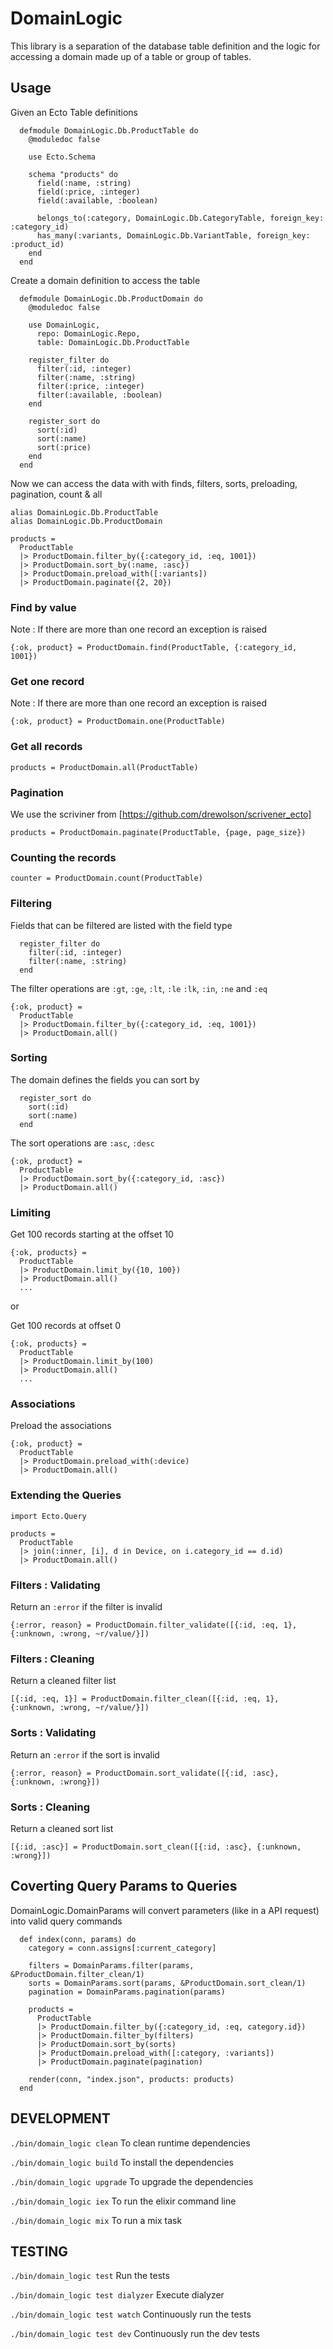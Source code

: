 # DomainLogic

This library is a separation of the database table definition
and the logic for accessing a domain made up of a table or group of tables.

## Usage
Given an Ecto Table definitions
```
  defmodule DomainLogic.Db.ProductTable do
    @moduledoc false

    use Ecto.Schema

    schema "products" do
      field(:name, :string)
      field(:price, :integer)
      field(:available, :boolean)

      belongs_to(:category, DomainLogic.Db.CategoryTable, foreign_key: :category_id)
      has_many(:variants, DomainLogic.Db.VariantTable, foreign_key: :product_id)
    end
  end
```

Create a domain definition to access the table
```
  defmodule DomainLogic.Db.ProductDomain do
    @moduledoc false

    use DomainLogic,
      repo: DomainLogic.Repo,
      table: DomainLogic.Db.ProductTable

    register_filter do
      filter(:id, :integer)
      filter(:name, :string)
      filter(:price, :integer)
      filter(:available, :boolean)
    end

    register_sort do
      sort(:id)
      sort(:name)
      sort(:price)
    end
  end
```

Now we can access the data with with finds, filters, sorts, preloading, pagination, count & all

```
alias DomainLogic.Db.ProductTable
alias DomainLogic.Db.ProductDomain

products =
  ProductTable
  |> ProductDomain.filter_by({:category_id, :eq, 1001})
  |> ProductDomain.sort_by(:name, :asc})
  |> ProductDomain.preload_with([:variants])
  |> ProductDomain.paginate({2, 20})
```

### Find by value
Note : If there are more than one record an exception is raised
```
{:ok, product} = ProductDomain.find(ProductTable, {:category_id, 1001})
```

### Get one record
Note : If there are more than one record an exception is raised
```
{:ok, product} = ProductDomain.one(ProductTable)
```

### Get all records
```
products = ProductDomain.all(ProductTable)
```

### Pagination
We use the scriviner from [https://github.com/drewolson/scrivener_ecto]

```
products = ProductDomain.paginate(ProductTable, {page, page_size})
```

### Counting the records
```
counter = ProductDomain.count(ProductTable)
```

### Filtering
Fields that can be filtered are listed with the field type
```
  register_filter do
    filter(:id, :integer)
    filter(:name, :string)
  end
```

The filter operations are `:gt`, `:ge`, `:lt`, `:le` `:lk`, `:in`, `:ne` and `:eq`

```
{:ok, product} =
  ProductTable
  |> ProductDomain.filter_by({:category_id, :eq, 1001})
  |> ProductDomain.all()
```

### Sorting
The domain defines the fields you can sort by
```
  register_sort do
    sort(:id)
    sort(:name)
  end
```

The sort operations are `:asc`, `:desc`

```
{:ok, product} =
  ProductTable
  |> ProductDomain.sort_by({:category_id, :asc})
  |> ProductDomain.all()
```

### Limiting
Get 100 records starting at the offset 10

```
{:ok, products} =
  ProductTable
  |> ProductDomain.limit_by({10, 100})
  |> ProductDomain.all()
  ...
```

or

Get 100 records at offset 0
```
{:ok, products} =
  ProductTable
  |> ProductDomain.limit_by(100)
  |> ProductDomain.all()
  ...
```

### Associations
Preload the associations

```
{:ok, product} =
  ProductTable
  |> ProductDomain.preload_with(:device)
  |> ProductDomain.all()
```

### Extending the Queries
```
import Ecto.Query

products =
  ProductTable
  |> join(:inner, [i], d in Device, on i.category_id == d.id)
  |> ProductDomain.all()
```

### Filters : Validating
Return an `:error` if the filter is invalid

```
{:error, reason} = ProductDomain.filter_validate([{:id, :eq, 1}, {:unknown, :wrong, ~r/value/}])
```

### Filters : Cleaning
Return a cleaned filter list

```
[{:id, :eq, 1}] = ProductDomain.filter_clean([{:id, :eq, 1}, {:unknown, :wrong, ~r/value/}])
```

### Sorts : Validating
Return an `:error` if the sort is invalid

```
{:error, reason} = ProductDomain.sort_validate([{:id, :asc}, {:unknown, :wrong}])
```

### Sorts : Cleaning
Return a cleaned sort list

```
[{:id, :asc}] = ProductDomain.sort_clean([{:id, :asc}, {:unknown, :wrong}])
```

## Coverting Query Params to Queries
DomainLogic.DomainParams will convert parameters (like in a API request) into valid query commands
```
  def index(conn, params) do
    category = conn.assigns[:current_category]

    filters = DomainParams.filter(params, &ProductDomain.filter_clean/1)
    sorts = DomainParams.sort(params, &ProductDomain.sort_clean/1)
    pagination = DomainParams.pagination(params)

    products =
      ProductTable
      |> ProductDomain.filter_by({:category_id, :eq, category.id})
      |> ProductDomain.filter_by(filters)
      |> ProductDomain.sort_by(sorts)
      |> ProductDomain.preload_with([:category, :variants])
      |> ProductDomain.paginate(pagination)

    render(conn, "index.json", products: products)
  end
```

## DEVELOPMENT
```./bin/domain_logic clean```     To clean runtime dependencies

```./bin/domain_logic build```     To install the dependencies

```./bin/domain_logic upgrade```   To upgrade the dependencies

```./bin/domain_logic iex```       To run the elixir command line

```./bin/domain_logic mix```       To run a mix task

## TESTING

```./bin/domain_logic test```            Run the tests

```./bin/domain_logic test dialyzer```   Execute dialyzer

```./bin/domain_logic test watch```      Continuously run the tests

```./bin/domain_logic test dev```        Continuously run the dev tests
